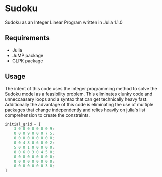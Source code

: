 # Sudoku
Sudoku as an Integer Linear Program written in Julia 1.1.0

## Requirements
* Julia
* JuMP package
* GLPK package

## Usage
The intent of this code uses the integer programming method to solve the Sudoku model as a feasibility problem. This eliminates clunky code and unneccaasary loops and a syntax that can get technically heavy fast.
Additionally the advantage of this code is eliminating the use of multiple packages that change independently and relies heavily on julia's list comprehension to create the constraints.

```julia
initial_grid = [
    3 0 0 0 0 0 0 0 9;
    0 0 0 9 0 0 0 7 5;
    0 0 0 0 0 0 0 0 0;
    0 0 4 8 0 6 0 0 2;
    5 0 0 1 0 0 0 0 0;
    8 0 6 0 3 0 4 5 0;
    0 0 8 0 0 0 0 0 0;
    0 0 0 0 0 0 0 0 0;
    0 0 0 0 0 0 0 3 0;
]

```

